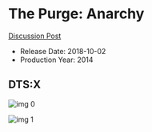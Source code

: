 # The Purge: Anarchy

[Discussion Post](https://www.avsforum.com/threads/bass-eq-for-filtered-movies.2995212/post-56830150)

* Release Date: 2018-10-02
* Production Year: 2014

## DTS:X

![img 0](https://fanart.tv/fanart/movies/238636/moviethumb/the-purge-anarchy-57eec56598115.jpg)

![img 1](https://i.imgur.com/takIBtw.png)

